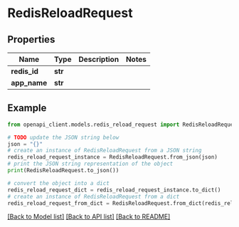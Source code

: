 # RedisReloadRequest


## Properties

Name | Type | Description | Notes
------------ | ------------- | ------------- | -------------
**redis_id** | **str** |  | 
**app_name** | **str** |  | 

## Example

```python
from openapi_client.models.redis_reload_request import RedisReloadRequest

# TODO update the JSON string below
json = "{}"
# create an instance of RedisReloadRequest from a JSON string
redis_reload_request_instance = RedisReloadRequest.from_json(json)
# print the JSON string representation of the object
print(RedisReloadRequest.to_json())

# convert the object into a dict
redis_reload_request_dict = redis_reload_request_instance.to_dict()
# create an instance of RedisReloadRequest from a dict
redis_reload_request_from_dict = RedisReloadRequest.from_dict(redis_reload_request_dict)
```
[[Back to Model list]](../README.md#documentation-for-models) [[Back to API list]](../README.md#documentation-for-api-endpoints) [[Back to README]](../README.md)


